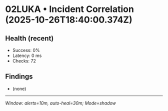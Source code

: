 # 02LUKA • Incident Correlation (2025-10-26T18:40:00.374Z)

## Health (recent)
- Success: 0%
- Latency: 0 ms
- Checks: 72

## Findings
- (none)

---
_Window: alerts=10m, auto-heal=30m; Mode=shadow_